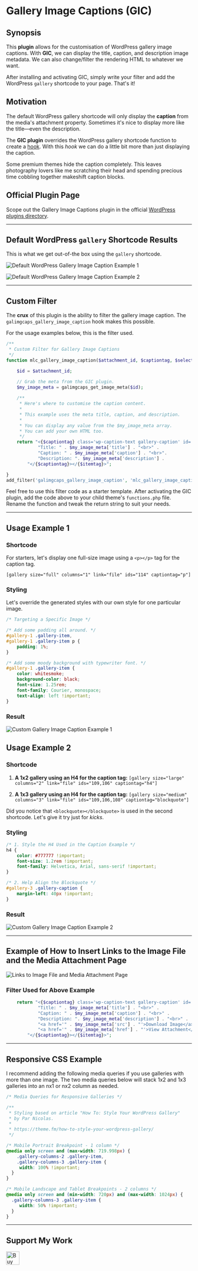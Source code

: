 # Gallery Image Captions (GIC)

## Synopsis

This **plugin** allows for the customisation of WordPress gallery image captions. With **GIC**, we can display the title, caption, and description image metadata. We can also change/filter the rendering HTML to whatever we want.

After installing and activating GIC, simply write your filter and add the WordPress `gallery` shortcode to your page. That's it!

## Motivation

The default WordPress gallery shortcode will only display the **caption** from the media's attachment property. Sometimes it's nice to display more like the title&mdash;even the description.

The **GIC plugin** overrides the WordPress gallery shortcode function to create a [hook](https://developer.wordpress.org/plugins/hooks/). With this _hook_ we can do a little bit more than just displaying the caption.

Some premium themes hide the caption completely. This leaves photography lovers like me scratching their head and spending precious time cobbling together makeshift caption blocks.

## Official Plugin Page

Scope out the Gallery Image Captions plugin in the official [WordPress plugins directory](https://wordpress.org/plugins/gallery-image-captions/).

---

## Default WordPress `gallery` Shortcode Results

This is what we get out-of-the box using the `gallery` shortcode.

![Default WordPress Gallery Image Caption Example 1](https://raw.githubusercontent.com/marklchaves/gallery-image-captions/master/assets/screenshot-1.jpg)

![Default WordPress Gallery Image Caption Example 2](https://raw.githubusercontent.com/marklchaves/gallery-image-captions/master/assets/screenshot-2.jpg)

---

## Custom Filter

The **crux** of this plugin is the ability to filter the gallery image caption. The `galimgcaps_gallery_image_caption` hook makes this possible. 

For the usage examples below, this is the filter used.

```php
/**
 * Custom Filter for Gallery Image Captions
 */
function mlc_gallery_image_caption($attachment_id, $captiontag, $selector, $itemtag) {

    $id = $attachment_id;

    // Grab the meta from the GIC plugin.
    $my_image_meta = galimgcaps_get_image_meta($id);
    
    /**
     * Here's where to customise the caption content.
     * 
     * This example uses the meta title, caption, and description. 
     * 
     * You can display any value from the $my_image_meta array. 
     * You can add your own HTML too.
     */
    return "<{$captiontag} class='wp-caption-text gallery-caption' id='{$selector}-{$id}'>" .
            "Title: " . $my_image_meta['title'] . "<br>" .
            "Caption: " . $my_image_meta['caption'] . "<br>". 
            "Description: ". $my_image_meta['description'] . 
        "</{$captiontag}></{$itemtag}>";

}
add_filter('galimgcaps_gallery_image_caption', 'mlc_gallery_image_caption', 10, 4);
```

Feel free to use this filter code as a starter template. After activating the GIC plugin, add the code above to your child theme's `functions.php` file. Rename the function and tweak the return string to suit your needs.

---

## Usage Example 1

### Shortcode

For starters, let's display one full-size image using a `<p></p>` tag for the caption tag.

`[gallery size="full" columns="1" link="file" ids="114" captiontag="p"]`

### Styling

Let's override the generated styles with our own style for one particular image.

```css
/* Targeting a Specific Image */

/* Add some padding all around. */
#gallery-1 .gallery-item, 
#gallery-1 .gallery-item p {
    padding: 1%;
}

/* Add some moody background with typewriter font. */
#gallery-1 .gallery-item {
    color: whitesmoke;
    background-color: black;
    font-size: 1.25rem;
    font-family: Courier, monospace;
    text-align: left !important;
}
```

### Result

![Custom Gallery Image Caption Example 1](https://raw.githubusercontent.com/marklchaves/gallery-image-captions/master/assets/screenshot-3.jpg)

## Usage Example 2

### Shortcode

1. **A 1x2 gallery using an H4 for the caption tag:** `[gallery size="large" columns="2" link="file" ids="109,106" captiontag="h4"]`

2. **A 1x3 gallery using an H4 for the caption tag:** `[gallery size="medium" columns="3" link="file" ids="109,106,108" captiontag="blockquote"]`

Did you notice that `<blockquote></blockquote>` is used in the second shortcode. Let's give it try just for _kicks_.

### Styling

```css
/* 1. Style the H4 Used in the Caption Example */
h4 {
	color: #777777 !important;
	font-size: 1.2rem !important;
	font-family: Helvetica, Arial, sans-serif !important;
}
```

```css
/* 2. Help Align the Blockquote */
#gallery-3 .gallery-caption {
    margin-left: 40px !important;
}
```

### Result

![Custom Gallery Image Caption Example 2](https://raw.githubusercontent.com/marklchaves/gallery-image-captions/master/assets/screenshot-4.jpg)

---

## Example of How to Insert Links to the Image File and the Media Attachment Page

![Links to Image File and Media Attachment Page](https://raw.githubusercontent.com/marklchaves/gallery-image-captions/master/assets/screenshot-5.jpg)

### Filter Used for Above Example

```php
    return "<{$captiontag} class='wp-caption-text gallery-caption' id='{$selector}-{$id}'>" .
            "Title: " . $my_image_meta['title'] . "<br>" .
            "Caption: " . $my_image_meta['caption'] . "<br>" . 
            "Description: ". $my_image_meta['description'] . "<br>" .
            "<a href='" . $my_image_meta['src'] . "'>Download Image</a><br>" .
            "<a href='" . $my_image_meta['href'] . "'>View Attachment</a><br>" .
        "</{$captiontag}></{$itemtag}>";
```

---

## Responsive CSS Example

I recommend adding the following media queries if you use galleries with more than one image. The two media queries below will stack 1x2 and 1x3 galleries into an nx1 or nx2 column as needed.

```css
/* Media Queries for Responsive Galleries */

/**
 * Styling based on article "How To: Style Your WordPress Gallery"
 * by Par Nicolas.
 * 
 * https://theme.fm/how-to-style-your-wordpress-gallery/
 */

/* Mobile Portrait Breakpoint - 1 column */
@media only screen and (max-width: 719.998px) {
    .gallery-columns-2 .gallery-item,
	.gallery-columns-3 .gallery-item { 
	 width: 100% !important; 
  }
}

/* Mobile Landscape and Tablet Breakpoints - 2 columns */
@media only screen and (min-width: 720px) and (max-width: 1024px) {
  .gallery-columns-3 .gallery-item { 
	 width: 50% !important; 
  }
}
```

---

## Support My Work

<a href='https://ko-fi.com/D1D7YARD' target='_blank'><img height='36' style='border:0px;height:36px;' src='https://az743702.vo.msecnd.net/cdn/kofi5.png?v=2' border='0' alt='Buy Me a Coffee at ko-fi.com' /></a>
